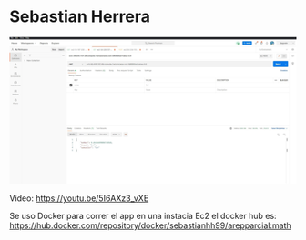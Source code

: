 # Sebastian Herrera

![](https://github.com/Sebastianhh99/AREP-ParcialMath/blob/111f3b65409d0b528a9aec67adfbed048f8331f2/resouces/postman.jpg)

Video: https://youtu.be/5I6AXz3_vXE

Se uso Docker para correr el app en una instacia Ec2 el docker hub es: https://hub.docker.com/repository/docker/sebastianhh99/arepparcial:math
